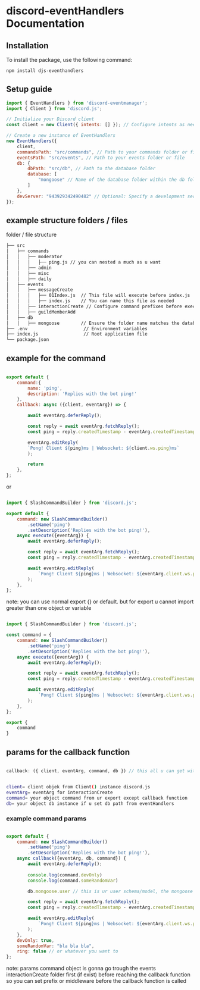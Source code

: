# discord-eventHandlers Documentation

## Installation

To install the package, use the following command:

```bash
npm install djs-eventhandlers
```

## Setup guide

```js
import { EventHandlers } from 'discord-eventmanager';
import { Client } from 'discord.js';

// Initialize your Discord client
const client = new Client({ intents: [] }); // Configure intents as needed

// Create a new instance of EventHandlers
new EventHandlers({
    client,
    commandsPath: "src/commands", // Path to your commands folder or file
    eventsPath: "src/events", // Path to your events folder or file
    db: {  
        dbPath: "src/db", // Path to the database folder
        database: [
            "mongoose" // Name of the database folder within the db folder
        ] 
    },
    devServer: "943929342490482" // Optional: Specify a development server for exclusive command updates
});

```
## example structure folders / files

folder / file structure

```sh
├── src
│   ├── commands
│   │   ├── moderator
│   │   │   ├── ping.js // you can nested a much as u want  
│   │   ├── admin
│   │   ├── misc
│   │   ├── daily
│   ├── events
│   │   ├── messageCreate
│   │   │   ├── 01Index.js  // This file will execute before index.js
│   │   │   ├── index.js    // You can name this file as needed
│   │   ├── interactionCreate // Configure command prefixes before execution
│   │   ├── guildMemberAdd
│   ├── db
│   │   ├── mongoose        // Ensure the folder name matches the database property
├── .env                     // Environment variables
├── index.js                 // Root application file
└── package.json
```


## example for the command 

```js

export default {
    command:{
        name: 'ping',
        description: 'Replies with the bot ping!'
    },
    callback: async ({client, eventArg}) => {

        await eventArg.deferReply();

        const reply = await eventArg.fetchReply();
        const ping = reply.createdTimestamp - eventArg.createdTimestamp;

        eventArg.editReply(
        `Pong! Client ${ping}ms | Websocket: ${client.ws.ping}ms`
        );

        return
    },
};

```

or 

```js 

import { SlashCommandBuilder } from 'discord.js';

export default {
    command: new SlashCommandBuilder()
        .setName('ping')
        .setDescription('Replies with the bot ping!'),
    async execute({eventArg}) {
        await eventArg.deferReply();

        const reply = await eventArg.fetchReply();
        const ping = reply.createdTimestamp - eventArg.createdTimestamp;

        await eventArg.editReply(
            `Pong! Client ${ping}ms | Websocket: ${eventArg.client.ws.ping}ms`
        );
    },
};

```

note: you can use normal export {} or default. but for export u cannot import greater than one object or variable

```js 

import { SlashCommandBuilder } from 'discord.js';

const command = {
    command: new SlashCommandBuilder()
        .setName('ping')
        .setDescription('Replies with the bot ping!'),
    async execute({eventArg}) {
        await eventArg.deferReply();

        const reply = await eventArg.fetchReply();
        const ping = reply.createdTimestamp - eventArg.createdTimestamp;

        await eventArg.editReply(
            `Pong! Client ${ping}ms | Websocket: ${eventArg.client.ws.ping}ms`
        );
    },
};

export {
    command
}

```

## params for the callback function

```js

callback: ({ client, eventArg, command, db }) // this all u can get with singgle callback func  

```

```sh

client= client objek from Client() instance discord.js 
eventArg= eventArg for interactionCreate 
command= your object command from ur export except callback function 
db= your object db instance if u set db path from eventHandlers 

```
 
### example command params

```js

export default {
    command: new SlashCommandBuilder()
        .setName('ping')
        .setDescription('Replies with the bot ping!'),
    async callback({eventArg, db, command}) {
        await eventArg.deferReply();
         
        console.log(command.devOnly)
        console.log(command.someRandomVar) 

        db.mongoose.user // this is ur user schema/model, the mongoose name is the prefix name from the name folder db/mongoose

        const reply = await eventArg.fetchReply();
        const ping = reply.createdTimestamp - eventArg.createdTimestamp;

        await eventArg.editReply(
            `Pong! Client ${ping}ms | Websocket: ${eventArg.client.ws.ping}ms`
        );
    },
    devOnly: true, 
    someRandomVar: "bla bla bla",
    ring: false // or whatever you want to
};

```

note: params command object is gonna go trough the events interactionCreate folder first (if exist) before reaching the callback function so you can set prefix or middleware before the callback function is called